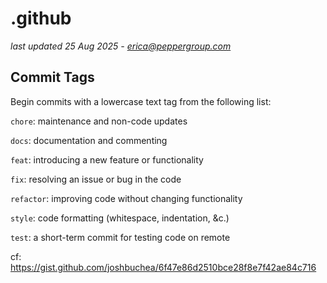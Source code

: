 # .github
*last updated 25 Aug 2025 - erica@peppergroup.com* 

## Commit Tags
Begin commits with a lowercase text tag from the following list: 

`chore`: maintenance and non-code updates 

`docs`: documentation and commenting 

`feat`: introducing a new feature or functionality 

`fix`: resolving an issue or bug in the code

`refactor`: improving code without changing functionality 

`style`: code formatting (whitespace, indentation, &c.) 

`test`: a short-term commit for testing code on remote 

cf: <a href="https://gist.github.com/joshbuchea/6f47e86d2510bce28f8e7f42ae84c716" target="_blank" rel="noopener">https://gist.github.com/joshbuchea/6f47e86d2510bce28f8e7f42ae84c716</a> 
